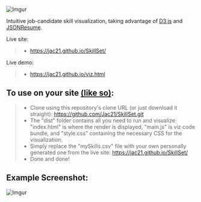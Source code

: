 ![Imgur](http://i.imgur.com/SmBu4KV.png)


Intuitive job-candidate skill visualization, taking advantage of [D3.js](http://d3js.org/) and [JSONResume](https://jsonresume.org/).

Live site:
>- https://jac21.github.io/SkillSet/

Live demo: 
>- https://jac21.github.io/viz.html

To use on your site [(like so)](https://jac21.github.io/viz.html):
----------------------------
>- Clone using this repository's clone URL (or just download it straight): https://github.com/Jac21/SkillSet.git 
>- The "dist" folder contains all you need to run and visualize: "index.html" is where the render is displayed, "main.js" is viz code bundle, and "style.css" containing the necessary CSS for the visualization.
>- Simply replace the "mySkills.csv" file with your own personally generated one from the live site: https://jac21.github.io/SkillSet/ 
>- Done and done!

Example Screenshot:
-----------
![Imgur](http://i.imgur.com/l5zoOeg.png)
